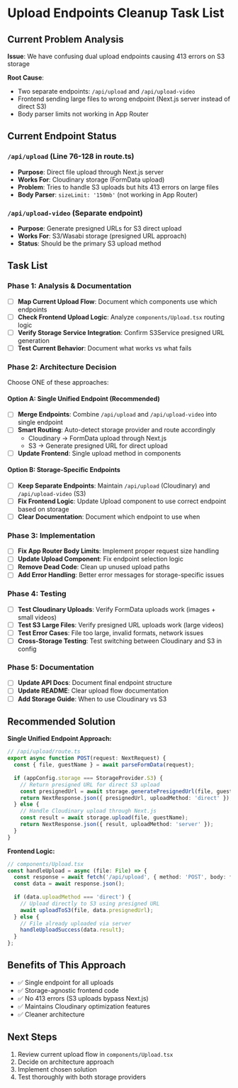 # Upload Endpoints Cleanup Task List

## Current Problem Analysis

**Issue**: We have confusing dual upload endpoints causing 413 errors on S3 storage

**Root Cause**: 
- Two separate endpoints: `/api/upload` and `/api/upload-video`
- Frontend sending large files to wrong endpoint (Next.js server instead of direct S3)
- Body parser limits not working in App Router

## Current Endpoint Status

### `/api/upload` (Line 76-128 in route.ts)
- **Purpose**: Direct file upload through Next.js server
- **Works For**: Cloudinary storage (FormData upload)  
- **Problem**: Tries to handle S3 uploads but hits 413 errors on large files
- **Body Parser**: `sizeLimit: '150mb'` (not working in App Router)

### `/api/upload-video` (Separate endpoint)
- **Purpose**: Generate presigned URLs for S3 direct upload
- **Works For**: S3/Wasabi storage (presigned URL approach)
- **Status**: Should be the primary S3 upload method

## Task List

### Phase 1: Analysis & Documentation
- [ ] **Map Current Upload Flow**: Document which components use which endpoints
- [ ] **Check Frontend Upload Logic**: Analyze `components/Upload.tsx` routing logic
- [ ] **Verify Storage Service Integration**: Confirm S3Service presigned URL generation
- [ ] **Test Current Behavior**: Document what works vs what fails

### Phase 2: Architecture Decision
Choose ONE of these approaches:

#### Option A: Single Unified Endpoint (Recommended)
- [ ] **Merge Endpoints**: Combine `/api/upload` and `/api/upload-video` into single endpoint
- [ ] **Smart Routing**: Auto-detect storage provider and route accordingly
  - Cloudinary → FormData upload through Next.js
  - S3 → Generate presigned URL for direct upload
- [ ] **Update Frontend**: Single upload method in components

#### Option B: Storage-Specific Endpoints  
- [ ] **Keep Separate Endpoints**: Maintain `/api/upload` (Cloudinary) and `/api/upload-video` (S3)
- [ ] **Fix Frontend Logic**: Update Upload component to use correct endpoint based on storage
- [ ] **Clear Documentation**: Document which endpoint to use when

### Phase 3: Implementation
- [ ] **Fix App Router Body Limits**: Implement proper request size handling
- [ ] **Update Upload Component**: Fix endpoint selection logic
- [ ] **Remove Dead Code**: Clean up unused upload paths
- [ ] **Add Error Handling**: Better error messages for storage-specific issues

### Phase 4: Testing
- [ ] **Test Cloudinary Uploads**: Verify FormData uploads work (images + small videos)
- [ ] **Test S3 Large Files**: Verify presigned URL uploads work (large videos)
- [ ] **Test Error Cases**: File too large, invalid formats, network issues
- [ ] **Cross-Storage Testing**: Test switching between Cloudinary and S3 in config

### Phase 5: Documentation
- [ ] **Update API Docs**: Document final endpoint structure
- [ ] **Update README**: Clear upload flow documentation
- [ ] **Add Storage Guide**: When to use Cloudinary vs S3

## Recommended Solution

**Single Unified Endpoint Approach:**

```typescript
// /api/upload/route.ts
export async function POST(request: NextRequest) {
  const { file, guestName } = await parseFormData(request);
  
  if (appConfig.storage === StorageProvider.S3) {
    // Return presigned URL for direct S3 upload
    const presignedUrl = await storage.generatePresignedUrl(file, guestName);
    return NextResponse.json({ presignedUrl, uploadMethod: 'direct' });
  } else {
    // Handle Cloudinary upload through Next.js
    const result = await storage.upload(file, guestName);
    return NextResponse.json({ result, uploadMethod: 'server' });
  }
}
```

**Frontend Logic:**
```typescript
// components/Upload.tsx
const handleUpload = async (file: File) => {
  const response = await fetch('/api/upload', { method: 'POST', body: formData });
  const data = await response.json();
  
  if (data.uploadMethod === 'direct') {
    // Upload directly to S3 using presigned URL
    await uploadToS3(file, data.presignedUrl);
  } else {
    // File already uploaded via server
    handleUploadSuccess(data.result);
  }
};
```

## Benefits of This Approach
- ✅ Single endpoint for all uploads
- ✅ Storage-agnostic frontend code  
- ✅ No 413 errors (S3 uploads bypass Next.js)
- ✅ Maintains Cloudinary optimization features
- ✅ Cleaner architecture

## Next Steps
1. Review current upload flow in `components/Upload.tsx`
2. Decide on architecture approach
3. Implement chosen solution
4. Test thoroughly with both storage providers